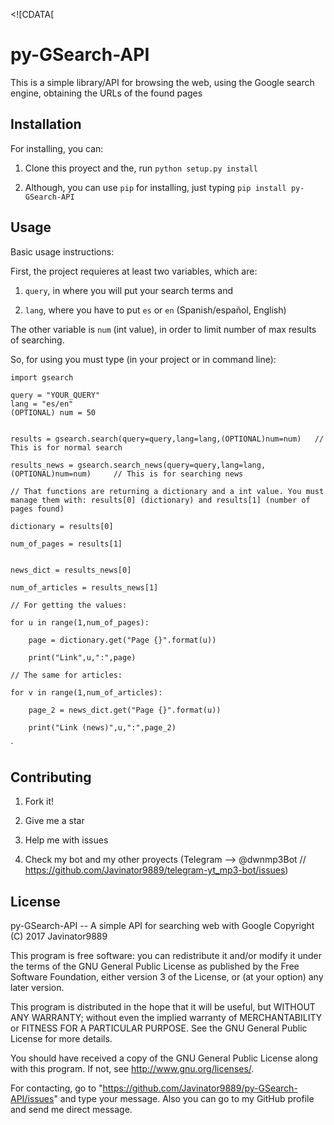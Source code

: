 <snippet>

  <content><![CDATA[

# py-GSearch-API



This is a simple library/API for browsing the web, using the Google search engine, obtaining the URLs of the found pages



## Installation



For installing, you can:

1. Clone this proyect and the, run `python setup.py install`

2. Although, you can use `pip` for installing, just typing `pip install py-GSearch-API`



## Usage



Basic usage instructions:


First, the project requieres at least two variables, which are:

1. `query`, in where you will put your search terms and

2. `lang`, where you have to put `es` or `en` (Spanish/español, English)

The other variable is `num` (int value), in order to limit number of max results of searching.


So, for using you must type (in your project or in command line):


	import gsearch

	query = "YOUR_QUERY"
	lang = "es/en"
	(OPTIONAL) num = 50


	results = gsearch.search(query=query,lang=lang,(OPTIONAL)num=num) 	// This is for normal search

	results_news = gsearch.search_news(query=query,lang=lang,(OPTIONAL)num=num) 	// This is for searching news

	// That functions are returning a dictionary and a int value. You must manage them with: results[0] (dictionary) and results[1] (number of pages found)

	dictionary = results[0]

	num_of_pages = results[1]


	news_dict = results_news[0]

	num_of_articles = results_news[1]

	// For getting the values:

	for u in range(1,num_of_pages):
	
		page = dictionary.get("Page {}".format(u))

		print("Link",u,":",page)

	// The same for articles:

	for v in range(1,num_of_articles):

		page_2 = news_dict.get("Page {}".format(u))

		print("Link (news)",u,":",page_2)
`


## Contributing



1. Fork it!

2. Give me a star

3. Help me with issues

4. Check my bot and my other proyects (Telegram --> @dwnmp3Bot // https://github.com/Javinator9889/telegram-yt_mp3-bot/issues)




## License


py-GSearch-API -- A simple API for searching web with Google
Copyright (C) 2017  Javinator9889

This program is free software: you can redistribute it and/or modify
it under the terms of the GNU General Public License as published by
the Free Software Foundation, either version 3 of the License, or
(at your option) any later version.

This program is distributed in the hope that it will be useful,
but WITHOUT ANY WARRANTY; without even the implied warranty of
MERCHANTABILITY or FITNESS FOR A PARTICULAR PURPOSE.  See the
GNU General Public License for more details.

You should have received a copy of the GNU General Public License
along with this program.  If not, see <http://www.gnu.org/licenses/>.

For contacting, go to "https://github.com/Javinator9889/py-GSearch-API/issues" and type your message.
Also you can go to my GitHub profile and send me direct message.

</content>


</snippet>
